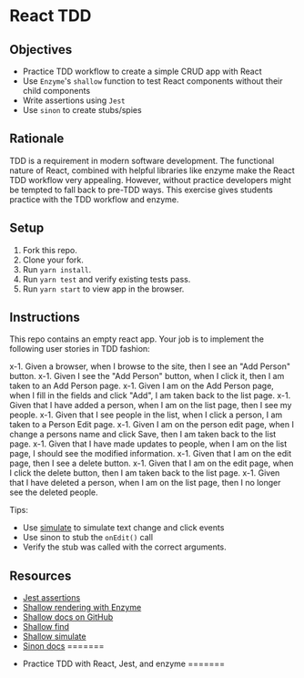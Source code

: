 # React TDD

## Objectives

- Practice TDD workflow to create a simple CRUD app with React
- Use `Enzyme`'s `shallow` function to test React components without their child components
- Write assertions using `Jest`
- Use `sinon` to create stubs/spies

## Rationale

TDD is a requirement in modern software development. The functional nature of React, combined with helpful libraries like enzyme make the React TDD workflow very appealing. However, without practice developers might be tempted to fall back to pre-TDD ways. This exercise gives students practice with the TDD workflow and enzyme.

## Setup

1. Fork this repo.
1. Clone your fork.
1. Run `yarn install`.
1. Run `yarn test` and verify existing tests pass.
1. Run `yarn start` to view app in the browser.

## Instructions

This repo contains an empty react app. Your job is to implement the following user stories in TDD fashion:

x-1. Given a browser, when I browse to the site, then I see an "Add Person" button.
x-1. Given I see the "Add Person" button, when I click it, then I am taken to an Add Person page.
x-1. Given I am on the Add Person page, when I fill in the fields and click "Add", I am taken back to the list page.
x-1. Given that I have added a person, when I am on the list page, then I see my people.
x-1. Given that I see people in the list, when I click a person, I am taken to a Person Edit page.
x-1. Given I am on the person edit page, when I change a persons name and click Save, then I am taken back to the list page.
x-1. Given that I have made updates to people, when I am on the list page, I should see the modified information.
x-1. Given that I am on the edit page, then I see a delete button.
x-1. Given that I am on the edit page, when I click the delete button, then I am taken back to the list page.
x-1. Given that I have deleted a person, when I am on the list page, then I no longer see the deleted people.

Tips:
*  Use [simulate](https://github.com/airbnb/enzyme/blob/master/docs/api/ShallowWrapper/simulate.md) to simulate text change and click events
*  Use sinon to stub the `onEdit()` call
*  Verify the stub was called with the correct arguments.

## Resources

* [Jest assertions](https://facebook.github.io/jest/docs/en/expect.html)
* [Shallow rendering with Enzyme](http://airbnb.io/enzyme/docs/api/shallow.html)
* [Shallow docs on GitHub](https://github.com/airbnb/enzyme/tree/master/docs/api/ShallowWrapper)
* [Shallow find](http://airbnb.io/enzyme/docs/api/ShallowWrapper/find.html)
* [Shallow simulate](http://airbnb.io/enzyme/docs/api/ShallowWrapper/simulate.html)
* [Sinon docs](http://sinonjs.org/releases/v4.1.6/)
=======
- Practice TDD with React, Jest, and enzyme
=======
